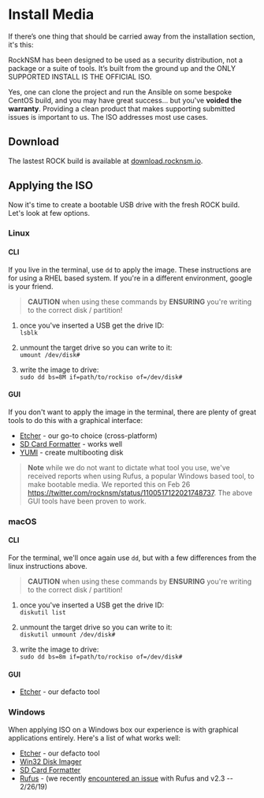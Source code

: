 # Install Media

If there’s one thing that should be carried away from the installation section, it's this:  

RockNSM has been designed to be used as a security distribution, not a package or a suite of tools. It’s built from the ground up and the ONLY SUPPORTED INSTALL IS THE OFFICIAL ISO.

Yes, one can clone the project and run the Ansible on some bespoke CentOS build, and you may have great success... but you've **voided the warranty**.  Providing a clean product that makes supporting submitted issues is important to us.  The ISO addresses most use cases.


## Download

The lastest ROCK build is available at [download.rocknsm.io](https://download.rocknsm.io/isos/stable/).


## Applying the ISO

Now it's time to create a bootable USB drive with the fresh ROCK build.  Let's look at few options.   

### Linux

#### CLI

If you live in the terminal, use `dd` to apply the image.  These instructions are for using a RHEL based system.  If you're in a different environment, google is your friend.  

> **CAUTION** when using these commands by **ENSURING** you're writing to the correct disk / partition!

1. once you've inserted a USB get the drive ID:  
`lsblk`  

2. unmount the target drive so you can write to it:  
`umount /dev/disk#`  

3. write the image to drive:  
`sudo dd bs=8M if=path/to/rockiso of=/dev/disk#`  

#### GUI

If you don't want to apply the image in the terminal, there are plenty of great tools to do this with a graphical interface:

- [Etcher](http://etcher.io) - our go-to choice (cross-platform)
- [SD Card Formatter](https://www.sdcard.org/downloads/formatter_4/) - works well
- [YUMI](https://www.pendrivelinux.com/yumi-multiboot-usb-creator/) - create multibooting disk

> **Note** while we do not want to dictate what tool you use, we've received reports when using Rufus, a popular Windows based tool, to make bootable media. We reported this on Feb 26 https://twitter.com/rocknsm/status/1100517122021748737. The above GUI tools have been proven to work.

### macOS

#### CLI

For the terminal, we'll once again use `dd`, but with a few differences from the linux instructions above.

> **CAUTION** when using these commands by **ENSURING** you're writing to the correct disk / partition!

1. once you've inserted a USB get the drive ID:  
`diskutil list`  

2. unmount the target drive so you can write to it:  
`diskutil unmount /dev/disk#`  

3. write the image to drive:  
`sudo dd bs=8m if=path/to/rockiso of=/dev/disk#`  

#### GUI

- [Etcher](http://etcher.io) - our defacto tool


### Windows

When applying ISO on a Windows box our experience is with graphical applications entirely.  Here's a list of what works well:

- [Etcher](http://etcher.io) - our defacto tool
- [Win32 Disk Imager](https://sourceforge.net/projects/win32diskimager/)
- [SD Card Formatter](https://www.sdcard.org/downloads/formatter_4/)
- [Rufus](https://rufus.ie/) - (we recently [encountered an issue](https://twitter.com/rocknsm/status/1100517122021748737) with Rufus
and v2.3 -- 2/26/19)
